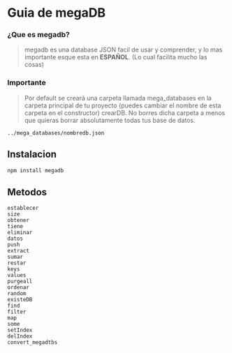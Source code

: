 # Guia de megaDB
### ¿Que es megadb?
> megadb es una database JSON facil de usar y comprender, y lo mas importante esque esta en **ESPAÑOL**. (Lo cual facilita mucho las cosas)

### Importante
> Por default se creará una carpeta llamada mega_databases en la carpeta principal de tu proyecto (puedes cambiar el nombre de esta carpeta en el constructor) crearDB. No borres dicha carpeta a menos que quieras borrar absolutamente todas tus base de datos.
```
../mega_databases/nombredb.json
```
## Instalacion
```js
npm install megadb
```
## Metodos
```
establecer
size
obtener
tiene
eliminar
datos
push
extract
sumar
restar
keys
values
purgeall
ordenar
random
existeDB
find
filter
map
some
setIndex
delIndex
convert_megadtbs
```
